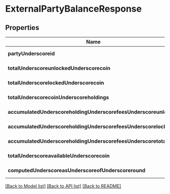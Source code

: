 # ExternalPartyBalanceResponse

## Properties
Name | Type | Description | Notes
------------ | ------------- | ------------- | -------------
**partyUnderscoreid** | **string** |  | [default to null]
**totalUnderscoreunlockedUnderscorecoin** | **string** |  | [default to null]
**totalUnderscorelockedUnderscorecoin** | **string** |  | [default to null]
**totalUnderscorecoinUnderscoreholdings** | **string** |  | [default to null]
**accumulatedUnderscoreholdingUnderscorefeesUnderscoreunlocked** | **string** |  | [default to null]
**accumulatedUnderscoreholdingUnderscorefeesUnderscorelocked** | **string** |  | [default to null]
**accumulatedUnderscoreholdingUnderscorefeesUnderscoretotal** | **string** |  | [default to null]
**totalUnderscoreavailableUnderscorecoin** | **string** |  | [default to null]
**computedUnderscoreasUnderscoreofUnderscoreround** | **integer** |  | [default to null]

[[Back to Model list]](../README.md#documentation-for-models) [[Back to API list]](../README.md#documentation-for-api-endpoints) [[Back to README]](../README.md)


